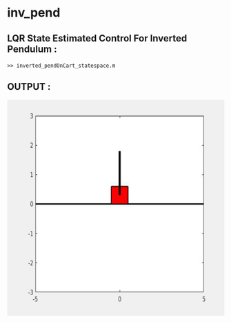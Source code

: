 # inv_pend

## LQR State Estimated Control For Inverted Pendulum :


```
>> inverted_pendOnCart_statespace.m
```

## OUTPUT :

<img src="./images/inv_pend.gif" height="500" width="600">






